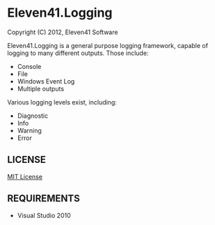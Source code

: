 # Eleven41.Logging

Copyright (C) 2012, Eleven41 Software

Eleven41.Logging is a general purpose logging framework, capable of logging to many different outputs.
Those include:
* Console
* File
* Windows Event Log
* Multiple outputs

Various logging levels exist, including:
* Diagnostic
* Info
* Warning
* Error

## LICENSE
[MIT License](https://github.com/eleven41/CloudWatchMonitor/blob/master/LICENSE.md)

## REQUIREMENTS

* Visual Studio 2010
